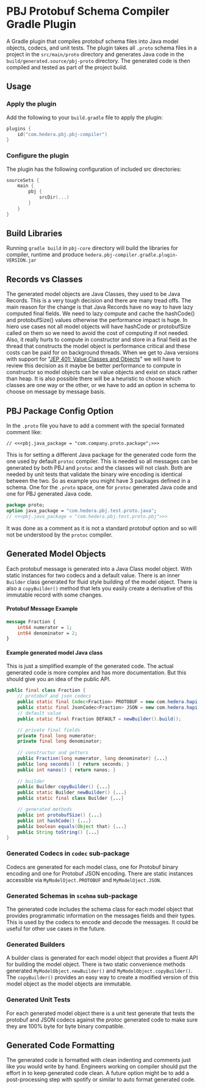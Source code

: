 # PBJ Protobuf Schema Compiler Gradle Plugin

A Gradle plugin that compiles protobuf schema files into Java model objects, codecs, and unit tests. The plugin takes 
all `.proto` schema files in a project in the `src/main/proto` directory and generates Java code in the 
`build/generated.source/pbj-proto` directory. The generated code is then compiled and tested as part of the project 
build.

## Usage

### Apply the plugin
Add the following to your `build.gradle` file to apply the plugin:

```kotlin
plugins {
    id("com.hedera.pbj.pbj-compiler")
}
```

### Configure the plugin
The plugin has the following configuration of included src directories:

```kotlin
sourceSets {
    main {
        pbj {
            srcDir(...)
        }
    }
}
```

## Build Libraries
Running `gradle build` in `pbj-core` directory will build the libraries for compiler, runtime and produce 
`hedera.pbj-compiler.gradle.plugin-VERSION.jar`

## Records vs Classes
The generated model objects are Java Classes, they used to be Java Records. This is a very tough decision and there are 
many tread offs. The main reason for the change is that Java Records have no way to have lazy computed final fields. We
need to lazy compute and cache the hashCode() and protobufSize() values otherwise the performance impact is huge. In 
hiero use cases not all model objects will have hashCode or protobufSize called on them so we need to avoid the cost of 
computing if not needed. Also, it really hurts to compute in constructor and store in a final field as the thread that 
constructs the model object is performance critical and these costs can be paid for on background threads. When we get 
to Java versions with support for "[JEP 401: Value Classes and Objects](https://openjdk.org/jeps/401)" we will have to 
review this decision as it maybe be better performance to compute in constructor so model objects can be value objects 
and exist on stack rather than heap. It is also possible there will be a heuristic to choose which classes are one way 
or the other, or we have to add an option in schema to choose on message by message basis. 

## PBJ Package Config Option
In the `.proto` file you have to add a comment with the special formated comment like:
```
// <<<pbj.java_package = "com.company.proto.package";>>>
```
This is for setting a different Java package for the generated code form the one used by default `protoc` compiler. This
is needed so all messages can be generated by both PBJ and `protoc` and the classes will not clash. Both are needed by 
unit tests that validate the binary wire encoding is identical between the two. So as example you might have 3 packages 
defined in a schema. One for the `.proto` space, one for `protoc` generated Java code and one for PBJ generated Java
code.
```protobuf
package proto;
option java_package = "com.hedera.pbj.test.proto.java";
// <<<pbj.java_package = "com.hedera.pbj.test.proto.pbj">>>
```
It was done as a comment as it is not a standard protobuf option and so will not be understood by the `protoc` compiler.

## Generated Model Objects
Each protobuf message is generated into a Java Class model object. With static instances for two codecs and a default
value. There is an inner `Builder` class generated for fluid style building of the model object. There is also a
`copyBuilder()` method that lets you easily create a derivative of this immutable record with some changes.
#### Protobuf Message Example
```protobuf
message Fraction {
    int64 numerator = 1;
    int64 denominator = 2;
}
```
#### Example generated model Java class
This is just a simplified example of the generated code. The actual generated code is more complex and has more 
documentation. But this should give you an idea of the public API.
```java
public final class Fraction {
    // protobuf and json codecs
    public static final Codec<Fraction> PROTOBUF = new com.hedera.hapi.node.base.codec.FractionProtoCodec();
    public static final JsonCodec<Fraction> JSON = new com.hedera.hapi.node.base.codec.FractionJsonCodec();
    // default value
    public static final Fraction DEFAULT = newBuilder().build();

    // private final fields
    private final long numerator;
    private final long denominator;
    
    // constructor and getters
    public Fraction(long numerator, long denominator) {...}
    public long seconds() { return seconds; }
    public int nanos() { return nanos; }
    
    // builder
    public Builder copyBuilder() {...}
    public static Builder newBuilder() {...}
    public static final class Builder {...}

    // generated methods
    public int protobufSize() {...}
    public int hashCode() {...}
    public boolean equals(Object that) {...}
    public String toString() {...}
}
```
### Generated Codecs in `codec` sub-package
Codecs are generated for each model class, one for Protobuf binary encoding and one for Protobuf JSON encoding. There
are static instances accessible via `MyModelOject.PROTOBUF` and `MyModelOject.JSON`.
### Generated Schemas in `scehma` sub-package
The generated code includes the schema class for each model object that provides programmatic information on the
messages fields and their types. This is used by the codecs to encode and decode the messages. It could be useful for
other use cases in the future.
### Generated Builders
A builder class is generated for each model object that provides a fluent API for building the model object. There is 
two static convenience methods generated `MyModelObject.newBuilder()` and `MyModelObject.copyBuilder()`. The 
`copyBuilder()` provides an easy way to create a modified version of this model object as the model objects are 
immutable.
### Generated Unit Tests
For each generated model object there is a unit test generate that tests the protobuf and JSON codecs against the
*protoc* generated code to make sure they are 100% byte for byte binary compatible.

## Generated Code Formatting
The generated code is formatted with clean indenting and comments just like you would write by hand. Engineers working 
on compiler should put the effort in to keep generated code clean. A future option might be to add a post-processing 
step with spotify or similar to auto format generated code.